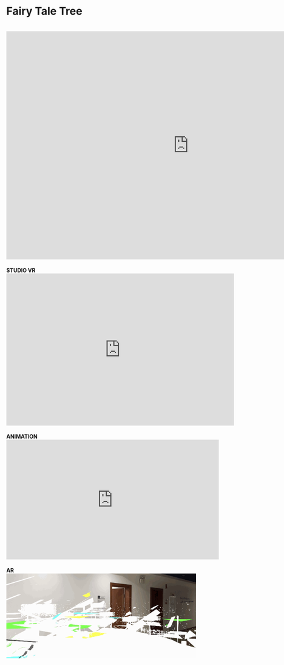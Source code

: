 # Fairy Tale Tree
<br>
<iframe src="https://i.simmer.io/@Sarry/magical-world" style="width:960px;height:600px;border:0"></iframe>
<br>
<br>
<strong>STUDIO VR</strong>
<br>
<iframe src="https://api2.enscape3d.com/v1/view/609a2f0c-ce13-4551-be39-80050d603111" style="border:0px #ffffff none;" name="myiFrame" scrolling="no" frameborder="1" marginheight="0px" marginwidth="0px" height="400px" width="600px" allowfullscreen></iframe>
<br>
<br>
<strong>ANIMATION</strong>
<br>
<iframe width="560" height="315" src="https://www.youtube.com/embed/aF9cKedBpz4" title="YouTube video player" frameborder="0" allow="accelerometer; autoplay; clipboard-write; encrypted-media; gyroscope; picture-in-picture" allowfullscreen></iframe>
<br>
<br>
<strong>AR</strong>
<br>
<img alt="rep" src="https://github.com/dongzhSarry/Sarry/blob/gh-pages/files/Sarry-AR.gif?raw=true" width="500">
